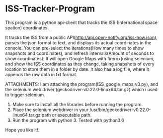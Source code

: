 # ISS-Tracker-Program
This program is a python api-client that tracks the ISS (International space spation) coordinates.

It tracks the ISS from a public API(http://api.open-notify.org/iss-now.json), parses the json format to text, and displays its actual coordinates in the console.
You can pre-select the iterations(How many times to show snapshots and coordinates), and refresh intervals(Amount of seconds to show coordinates). 
It will open Google Maps with firerox(using selenium, and show the ISS coordinates as they change, 
taking snapshots of every location to store them in a folder by date. It also has a log file, 
where it appends the raw data in txt format.

ATTACHMENTS: I am attaching the program(ISS_google_maps_v3.py), and the selenium web driver (geckodriver-v0.22.0-linux64.tar.gz) which i used to trigger selenium.

1. Make sure to install all the libraries before running the program.
2. Place the selenium webdriver in your /usr/bin/geckodriver-v0.22.0-linux64.tar.gz path
or executable path.
3. Run the program with python 3. Tested with python3.6

Hope you like it!.




